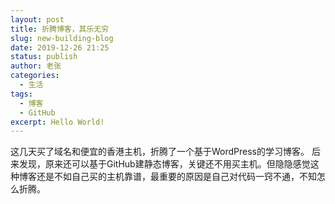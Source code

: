 ```yaml
---
layout: post
title: 折腾博客，其乐无穷
slug: new-building-blog
date: 2019-12-26 21:25
status: publish
author: 老张
categories: 
  - 生活
tags: 
  - 博客
  - GitHub
excerpt: Hello World!
---
```

这几天买了域名和便宜的香港主机，折腾了一个基于WordPress的学习博客。
后来发现，原来还可以基于GitHub建静态博客，关键还不用买主机。但隐隐感觉这种博客还是不如自己买的主机靠谱，最重要的原因是自己对代码一窍不通，不知怎么折腾。

